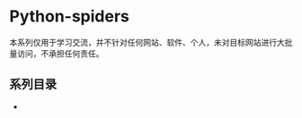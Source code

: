 # Python-spiders

​       本系列仅用于学习交流，并不针对任何网站、软件、个人，未对目标网站进行大批量访问，不承担任何责任。



## 系列目录

- [搜狗微信采集 —— python爬虫系列一]: https://www.cnblogs.com/hyonline/p/11812977.html

  


